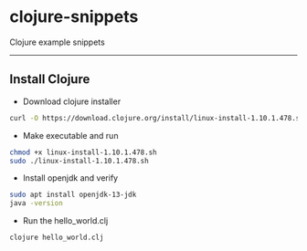 # clojure-snippets

Clojure example snippets

----

## Install Clojure

* Download clojure installer

```bash
curl -O https://download.clojure.org/install/linux-install-1.10.1.478.sh
```

* Make executable and run

```bash
chmod +x linux-install-1.10.1.478.sh
sudo ./linux-install-1.10.1.478.sh
```

* Install openjdk and verify

```bash
sudo apt install openjdk-13-jdk
java -version
```

* Run the hello_world.clj

```bash
clojure hello_world.clj
```
